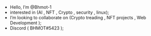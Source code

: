 -    Hello, I’m @Bhmot-1
-    interested in (AI , NFT , Crypto , security , linux);
-    I’m looking to collaborate on (Crypto treading , NFT projects , Web Development );
-    Discord ( BHMOT#5423 );

<!---
Bhmot-1/Bhmot-1 is a ✨ special ✨ repository because its `README.md` (this file) appears on your GitHub profile.
You can click the Preview link to take a look at your changes.
--->
